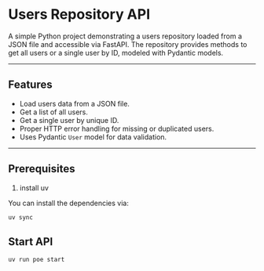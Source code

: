 # Users Repository API

A simple Python project demonstrating a users repository loaded from a JSON file and accessible via FastAPI. The repository provides methods to get all users or a single user by ID, modeled with Pydantic models.

---

## Features

- Load users data from a JSON file.
- Get a list of all users.
- Get a single user by unique ID.
- Proper HTTP error handling for missing or duplicated users.
- Uses Pydantic `User` model for data validation.

---

## Prerequisites
1. install uv

You can install the dependencies via:

```bash
uv sync
```

## Start API
```bash
uv run poe start
```